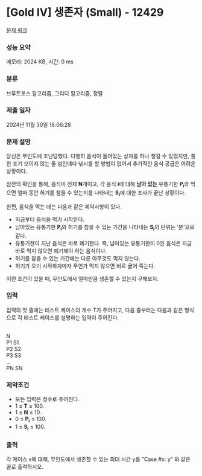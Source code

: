 # [Gold IV] 생존자 (Small) - 12429 

[문제 링크](https://www.acmicpc.net/problem/12429) 

### 성능 요약

메모리: 2024 KB, 시간: 0 ms

### 분류

브루트포스 알고리즘, 그리디 알고리즘, 정렬

### 제출 일자

2024년 11월 30일 18:06:28

### 문제 설명

<p>당신은 무인도에 조난당했다. 다행히 음식이 들어있는 상자를 하나 챙길 수 있었지만, 풀 한 포기 보이지 않는 돌 섬인데다 낚시를 할 방법이 없어서 추가적인 음식 공급은 어려운 상황이다.</p>

<p>잠깐의 확인을 통해, 음식이 전체 <strong>N</strong>개이고, 각 음식 <strong>i</strong>에 대해 <strong>남아 있는</strong> 유통기한 <strong>P<sub>i</sub></strong>와 먹으면 얼마 동안 허기를 참을 수 있는지를 나타내는 <strong>S<sub>i</sub></strong>에 대한 조사가 끝난 상황이다.</p>

<p>한편, 음식을 먹는 데는 다음과 같은 제약사항이 있다.</p>

<p> </p>

<ul>
	<li>지금부터 음식을 먹기 시작한다.</li>
	<li>남아있는 유통기한 <strong>P<sub>i</sub></strong>와 허기를 참을 수 있는 기간을 나타내는 <strong>S<sub>i</sub></strong>의 단위는 '분'으로 같다.</li>
	<li>유통기한이 지난 음식은 바로 폐기한다. 즉, 남아있는 유통기한이 0인 음식은 지금 바로 먹지 않으면 폐기해야 하는 음식이다.</li>
	<li>허기를 참을 수 있는 기간에는 다른 아무것도 먹지 않는다.</li>
	<li>허기가 오기 시작하자마자 무언가 먹지 않으면 바로 굶어 죽는다.</li>
</ul>

<p> </p>

<p>이런 조건이 있을 때, 무인도에서 얼마만큼 생존할 수 있는지 구해보자.</p>

### 입력 

 <p>입력의 첫 줄에는 테스트 케이스의 개수 T가 주어지고, 다음 줄부터는 다음과 같은 형식으로 각 테스트 케이스를 설명하는 입력이 주어진다.</p>

<p><br>
N<br>
P1 S1<br>
P2 S2<br>
P3 S3<br>
...<br>
PN SN</p>

<h3>제약조건</h3>

<ul>
	<li>모든 입력은 정수로 주어진다.</li>
	<li>1 ≤ <strong>T</strong> ≤ 100.</li>
	<li>1 ≤ <strong>N</strong> ≤ 10.</li>
	<li>0 ≤ <strong>P<sub>i</sub></strong> ≤ 100.</li>
	<li>1 ≤ <strong>S<sub>i</sub></strong> ≤ 100.</li>
</ul>

### 출력 

 <p>각 케이스 x에 대해, 무인도에서 생존할 수 있는 최대 시간 y를 "Case #x: y" 와 같은 꼴로 출력하시오.</p>


